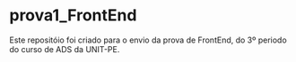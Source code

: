 # prova1_FrontEnd
Este repositóio foi criado para o envio da prova de FrontEnd, do 3º periodo do curso de ADS da UNIT-PE.
